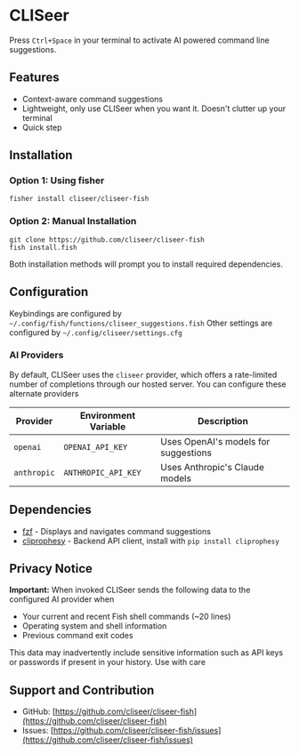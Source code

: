 # CLISeer

Press `Ctrl+Space` in your terminal to activate AI powered command line suggestions.

## Features

* Context-aware command suggestions
* Lightweight, only use CLISeer when you want it. Doesn't clutter up your terminal
* Quick step

## Installation

### Option 1: Using fisher

``` fish
fisher install cliseer/cliseer-fish
```

### Option 2: Manual Installation
``` fish
git clone https://github.com/cliseer/cliseer-fish
fish install.fish
```

Both installation methods will prompt you to install required dependencies.

## Configuration

Keybindings are configured by `~/.config/fish/functions/cliseer_suggestions.fish`
Other settings are configured by `~/.config/cliseer/settings.cfg`

### AI Providers

By default, CLISeer uses the `cliseer` provider, which offers a rate-limited number of completions through our hosted server. You can configure these alternate providers


| Provider | Environment Variable | Description |
|----------|---------------------|-------------|
| `openai` | `OPENAI_API_KEY` | Uses OpenAI's models for suggestions |
| `anthropic` | `ANTHROPIC_API_KEY` | Uses Anthropic's Claude models |


## Dependencies

- [fzf](https://github.com/junegunn/fzf) - Displays and navigates command suggestions
- [cliprophesy](https://github.com/cliseer/cliprophesy) - Backend API client, install with `pip install cliprophesy`

## Privacy Notice

**Important:** When invoked CLISeer sends the following data to the configured AI provider when

- Your current and recent Fish shell commands (~20 lines)
- Operating system and shell information
- Previous command exit codes

This data may inadvertently include sensitive information such as API keys or passwords if present in your history. Use with care

## Support and Contribution

- GitHub: [https://github.com/cliseer/cliseer-fish](https://github.com/cliseer/cliseer-fish)
- Issues: [https://github.com/cliseer/cliseer-fish/issues](https://github.com/cliseer/cliseer-fish/issues)
